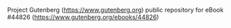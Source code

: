 Project Gutenberg (https://www.gutenberg.org) public repository for eBook #44826 (https://www.gutenberg.org/ebooks/44826)
